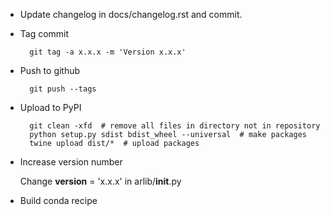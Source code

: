 * Update changelog in docs/changelog.rst and commit.

* Tag commit

        git tag -a x.x.x -m 'Version x.x.x'

* Push to github

        git push --tags

* Upload to PyPI

        git clean -xfd  # remove all files in directory not in repository
        python setup.py sdist bdist_wheel --universal  # make packages
        twine upload dist/*  # upload packages

* Increase version number

    Change __version__ = 'x.x.x' in arlib/__init__.py
    
* Build conda recipe
